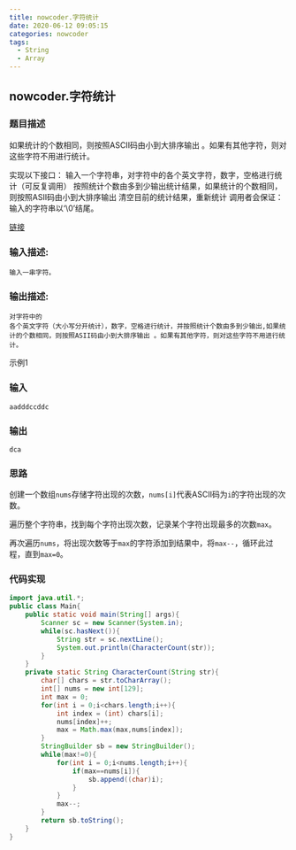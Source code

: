 ```yaml
---
title: nowcoder.字符统计
date: 2020-06-12 09:05:15
categories: nowcoder
tags:
  - String
  - Array
---
```


## nowcoder.字符统计

### 题目描述

如果统计的个数相同，则按照ASCII码由小到大排序输出 。如果有其他字符，则对这些字符不用进行统计。

实现以下接口：
输入一个字符串，对字符中的各个英文字符，数字，空格进行统计（可反复调用）
按照统计个数由多到少输出统计结果，如果统计的个数相同，则按照ASII码由小到大排序输出
清空目前的统计结果，重新统计
调用者会保证：
输入的字符串以‘\0’结尾。

[链接](https://www.nowcoder.com/practice/c1f9561de1e240099bdb904765da9ad0?tpId=37&&tqId=21325&rp=1&ru=/activity/oj&qru=/ta/huawei/question-ranking)

<!--more-->



### 输入描述:

```
输入一串字符。
```

### 输出描述:

```
对字符中的
各个英文字符（大小写分开统计），数字，空格进行统计，并按照统计个数由多到少输出,如果统计的个数相同，则按照ASII码由小到大排序输出 。如果有其他字符，则对这些字符不用进行统计。
```

示例1

### 输入

```
aadddccddc
```

### 输出

```
dca
```



### 思路

创建一个数组`nums`存储字符出现的次数，`nums[i]`代表ASCII码为`i`的字符出现的次数。

遍历整个字符串，找到每个字符出现次数，记录某个字符出现最多的次数`max`。

再次遍历`nums`，将出现次数等于`max`的字符添加到结果中，将`max--`，循环此过程，直到`max=0`。



### 代码实现

```java
import java.util.*;
public class Main{
    public static void main(String[] args){
        Scanner sc = new Scanner(System.in);
        while(sc.hasNext()){
            String str = sc.nextLine();
            System.out.println(CharacterCount(str));
        }
    }
    private static String CharacterCount(String str){
        char[] chars = str.toCharArray();
        int[] nums = new int[129];
        int max = 0;
        for(int i = 0;i<chars.length;i++){
            int index = (int) chars[i];
            nums[index]++;
            max = Math.max(max,nums[index]);
        }
        StringBuilder sb = new StringBuilder();
        while(max!=0){
            for(int i = 0;i<nums.length;i++){
                if(max==nums[i]){
                    sb.append((char)i);
                }
            }
            max--;
        }
        return sb.toString();
    }
}
```

